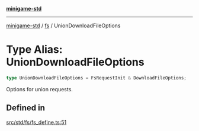 [**minigame-std**](../../../README.md)

***

[minigame-std](../../../README.md) / [fs](../README.md) / UnionDownloadFileOptions

# Type Alias: UnionDownloadFileOptions

```ts
type UnionDownloadFileOptions = FsRequestInit & DownloadFileOptions;
```

Options for union requests.

## Defined in

[src/std/fs/fs\_define.ts:51](https://github.com/JiangJie/minigame-std/blob/8633d80114dee6c79033ec094d8233bd8263bedc/src/std/fs/fs_define.ts#L51)
